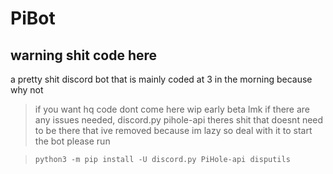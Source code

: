 # PiBot
## warning shit code here
a pretty shit discord bot that is mainly coded at 3 in the morning because why not
> if you want hq code dont come here
> wip early beta lmk if there are any issues
> needed, discord.py pihole-api
> theres shit that doesnt need to be there that ive removed because im lazy so deal with it
> to start the bot please run

> `python3 -m pip install -U discord.py PiHole-api disputils`
